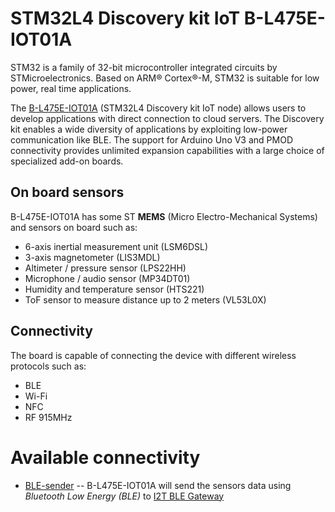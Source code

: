 # STM32L4 Discovery kit IoT B-L475E-IOT01A

STM32 is a family of 32-bit microcontroller integrated circuits by STMicroelectronics. Based on ARM® Cortex®-M, STM32 is suitable for low power, real time applications.

The [B-L475E-IOT01A](https://www.st.com/en/evaluation-tools/b-l475e-iot01a.html) (STM32L4 Discovery kit IoT node) allows users to develop applications with direct connection to cloud servers.
The Discovery kit enables a wide diversity of applications by exploiting low-power communication like BLE.
The support for Arduino Uno V3 and PMOD connectivity provides unlimited expansion capabilities with a large choice of specialized add-on boards.

## On board sensors
B-L475E-IOT01A has some ST **MEMS** (Micro Electro-Mechanical Systems) and sensors on board such as:

* 6-axis inertial measurement unit (LSM6DSL)
* 3-axis magnetometer (LIS3MDL)
* Altimeter / pressure sensor (LPS22HH)
* Microphone / audio sensor (MP34DT01)
* Humidity and temperature sensor (HTS221)
* ToF sensor to measure distance up to 2 meters (VL53L0X)

## Connectivity

The board is capable of connecting the device with different wireless protocols such as:

* BLE
* Wi-Fi
* NFC
* RF 915MHz

# Available connectivity

* [BLE-sender](https://github.com/iot2tangle/STM32_B-L475E-IOT01A/tree/main/BLE-sender) -- B-L475E-IOT01A will send the sensors data using *Bluetooth Low Energy (BLE)* to [I2T BLE Gateway](https://github.com/iot2tangle/Streams-ble-gateway)
